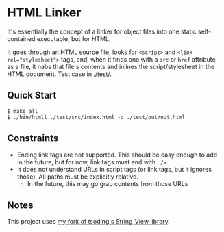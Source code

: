 # HTML Linker

It's essentially the concept of a linker for object files into one static self-contained executable, but for HTML. 

It goes through an HTML source file, looks for `<script>` and `<link rel="stylesheet">` tags, and, when it finds one with a `src` or `href` attribute as a file, it nabs that file's contents and inlines the script/stylesheet in the HTML document. Test case in [./test/](./test/).

## Quick Start
```console
$ make all
$ ./bin/htmll ./test/src/index.html -o ./test/out/out.html
```

## Constraints
- Ending link tags are not supported. This should be easy enough to add in the future, but for now, link tags must end with ` />`.
- It does not understand URLs in script tags (or link tags, but it ignores those). All paths must be explicitly relative.
    - In the future, this may go grab contents from those URLs

## Notes
This project uses [my fork of tsoding's String_View library](https://github.com/minefreak19/sv).
